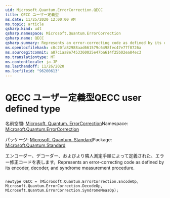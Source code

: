 ```yaml
---
uid: Microsoft.Quantum.ErrorCorrection.QECC
title: QECC ユーザー定義型
ms.date: 11/25/2020 12:00:00 AM
ms.topic: article
qsharp.kind: udt
qsharp.namespace: Microsoft.Quantum.ErrorCorrection
qsharp.name: QECC
qsharp.summary: Represents an error-correcting code as defined by its encoder, decoder, and syndrome measurement procedure.
ms.openlocfilehash: c0c20fa82988aad661579c6498fec47e77f0726a
ms.sourcegitcommit: a87c1aa8e7453360025e47ba614f25b02ea84ec3
ms.translationtype: MT
ms.contentlocale: ja-JP
ms.lasthandoff: 11/26/2020
ms.locfileid: "96200613"
---
```

# <a name="qecc-user-defined-type"></a><span data-ttu-id="6a40a-102">QECC ユーザー定義型</span><span class="sxs-lookup"><span data-stu-id="6a40a-102">QECC user defined type</span></span>

<span data-ttu-id="6a40a-103">名前空間: [Microsoft. Quantum. ErrorCorrection](xref:Microsoft.Quantum.ErrorCorrection)</span><span class="sxs-lookup"><span data-stu-id="6a40a-103">Namespace: [Microsoft.Quantum.ErrorCorrection](xref:Microsoft.Quantum.ErrorCorrection)</span></span>

<span data-ttu-id="6a40a-104">パッケージ: [Microsoft. Quantum. Standard](https://nuget.org/packages/Microsoft.Quantum.Standard)</span><span class="sxs-lookup"><span data-stu-id="6a40a-104">Package: [Microsoft.Quantum.Standard](https://nuget.org/packages/Microsoft.Quantum.Standard)</span></span>


<span data-ttu-id="6a40a-105">エンコーダー、デコーダー、およびより隣人測定手順によって定義された、エラー修正コードを表します。</span><span class="sxs-lookup"><span data-stu-id="6a40a-105">Represents an error-correcting code as defined by its encoder, decoder, and syndrome measurement procedure.</span></span>

```qsharp

newtype QECC = (Microsoft.Quantum.ErrorCorrection.EncodeOp, Microsoft.Quantum.ErrorCorrection.DecodeOp, Microsoft.Quantum.ErrorCorrection.SyndromeMeasOp);
```

